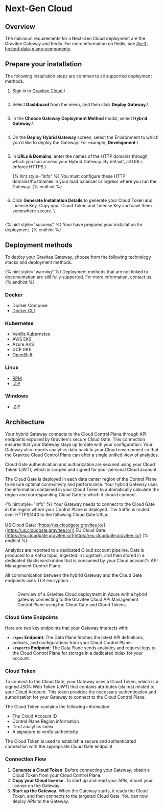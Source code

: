 # Next-Gen Cloud

## Overview

The minimum requirements for a Next-Gen Cloud deployment are the Gravitee Gateway and Redis. For more information on Redis, see [#self-hosted-data-plane-components](../#self-hosted-data-plane-components "mention").

## Prepare your installation

The following installation steps are common to all supported deployment methods.&#x20;

1.  Sign in to [Gravitee Cloud](https://cloud.gravitee.io/).\


    <figure><img src="../../.gitbook/assets/sign-in-to-gravitee-cloud.png" alt=""><figcaption></figcaption></figure>
2.  Select **Dashboard** from the menu, and then click **Deploy Gateway**.\


    <figure><img src="../../.gitbook/assets/dashboard-deploy-gateway.png" alt=""><figcaption></figcaption></figure>
3.  In the **Choose Gateway Deployment Method** modal, select **Hybrid Gateway**.\


    <figure><img src="../../.gitbook/assets/select-hybrid-gateway.png" alt=""><figcaption></figcaption></figure>
4.  On the **Deploy Hybrid Gateway** screen, select the Environment to which you'd like to deploy the Gateway. For example, **Development**.\


    <figure><img src="../../.gitbook/assets/select-environment.png" alt=""><figcaption></figcaption></figure>
5.  In **URLs & Domains**, enter the names of the HTTP domains through which you can access your Hybrid Gateway. By default, all URLs enforce HTTPS.\


    {% hint style="info" %}
    You must configure these HTTP domains/hostnames in your load balancer or ingress where you run the Gateway.
    {% endhint %}



    <figure><img src="../../.gitbook/assets/deploy-your-gateway (2).png" alt=""><figcaption></figcaption></figure>
6.  Click **Generate Installation Details** to generate your Cloud Token and License Key. Copy your Cloud Token and License Key and save them somewhere secure. \


    <figure><img src="../../.gitbook/assets/generate-installation-details.png" alt=""><figcaption></figcaption></figure>

{% hint style="success" %}
Your have prepared your installation for deployment.
{% endhint %}

## Deployment methods

To deploy your Gravitee Gateway, choose from the following technology stacks and deployment methods.

{% hint style="warning" %}
Deployment methods that are not linked to documentation are still fully supported. For more information, contact us.
{% endhint %}

### Docker

* Docker Compose
* [Docker CLI](docker/docker-cli.md)

### Kubernetes

* Vanilla Kubernetes
* AWS EKS
* Azure AKS
* GCP GKE
* [OpenShift](kubernetes/openshift.md)

### Linux

* [RPM](rpm.md)
* [.ZIP](.zip.md)

### Windows

* [.ZIP](.zip.md)

## Architecture

Your hybrid Gateway connects to the Cloud Control Plane through API endpoints exposed by Gravitee's secure Cloud Gate. This connection ensures that your Gateway stays up to date with your configuration. Your Gateway also reports analytics data back to your Cloud environment so that the Gravitee Cloud Control Plane can offer a single unified view of analytics.

Cloud Gate authentication and authorization are secured using your Cloud Token (JWT), which is scoped and signed for your personal Cloud account.

The Cloud Gate is deployed in each data center region of the Control Plane to ensure optimal connectivity and performance. Your hybrid Gateway uses the information contained in your Cloud Token to automatically calculate the region and corresponding Cloud Gate to which it should connect.

{% hint style="info" %}
Your Gateway needs to connect to the Cloud Gate in the region where your Control Plane is deployed. The traffic is routed over HTTPS/443 to the following Cloud Gate URLs:\
\
US Cloud Gate: [https://us.cloudgate.gravitee.io/](https://us.cloudgate.gravitee.io/)\
EU Cloud Gate: [https://eu.cloudgate.gravitee.io/](https://eu.cloudgate.gravitee.io/)
{% endhint %}

Analytics are reported to a dedicated Cloud account pipeline. Data is produced to a Kafka topic, ingested in Logstash, and then stored in a dedicated Elastisearch index that is consumed by your Cloud account's API Management Control Plane.

All communication between the hybrid Gateway and the Cloud Gate endpoints uses TLS encryption.

<figure><img src="../../.gitbook/assets/image (270).png" alt=""><figcaption><p>Overview of a Gravitee Cloud deployment in Azure with a hybrid gateway connecting to the Gravitee Cloud API Management Control Plane using the Cloud Gate and Cloud Tokens.</p></figcaption></figure>

### Cloud Gate Endpoints

Here are two key endpoints that your Gateway interacts with:

* **`/sync` Endpoint**: The Data Plane fetches the latest API definitions, policies, and configurations from your Cloud Control Plane.
* **`/reports` Endpoint**: The Data Plane sends analytics and request logs to the Cloud Control Plane for storage in a dedicated index for your account.

### Cloud Token

To connect to the Cloud Gate, your Gateway uses a Cloud Token, which is a signed JSON Web Token (JWT) that contains attributes (claims) related to your Cloud Account. This token provides the necessary authentication and authorization for your Gateway to connect to the Cloud Control Plane.

The Cloud Token contains the following information:

* The Cloud Account ID
* Control Plane Region information
* ID of analytics index
* A signature to verify authenticity

The Cloud Token is used to establish a secure and authenticated connection with the appropriate Cloud Gate endpoint.

### Connection Flow

1. **Generate a Cloud Token.** Before connecting your Gateway, obtain a Cloud Token from your Cloud Control Plane.
2. **Copy your Cloud license.** To start up and read your APIs, mount your license on the Gateway.
3. **Start up the Gateway.** When the Gateway starts, it reads the Cloud Token, and then connects to the targeted Cloud Gate. You can now deploy APIs to the Gateway.
